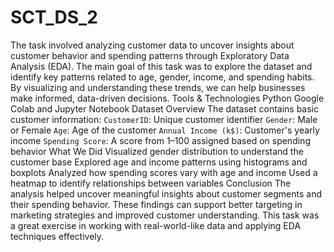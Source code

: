 # SCT_DS_2
The task involved analyzing customer data to uncover insights about customer behavior and spending patterns through Exploratory Data Analysis (EDA).
The main goal of this task was to explore the dataset and identify key patterns related to age, gender, income, and spending habits. By visualizing and understanding these trends, we can help businesses make informed, data-driven decisions.
Tools & Technologies
Python
Google Colab and Jupyter Notebook
Dataset Overview
The dataset contains basic customer information:
`CustomerID`: Unique customer identifier
`Gender`: Male or Female
`Age`: Age of the customer
`Annual Income (k$)`: Customer's yearly income
`Spending Score`: A score from 1–100 assigned based on spending behavior
What We Did
Visualized gender distribution to understand the customer base
Explored age and income patterns using histograms and boxplots
Analyzed how spending scores vary with age and income
Used a heatmap to identify relationships between variables
Conclusion
The analysis helped uncover meaningful insights about customer segments and their spending behavior. These findings can support better targeting in marketing strategies and improved customer understanding.
This task was a great exercise in working with real-world-like data and applying EDA techniques effectively.
